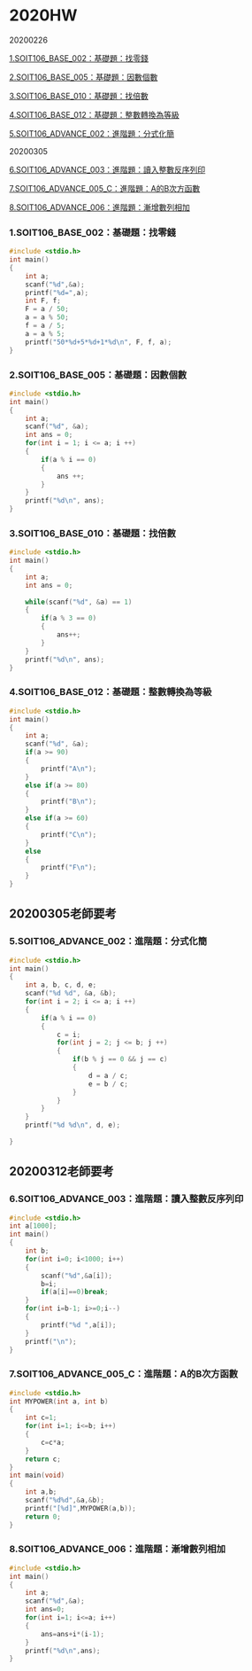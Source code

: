 # 2020HW
20200226

[1.SOIT106_BASE_002：基礎題：找零錢](https://github.com/0915ni/2020HW#1soit106_base_002%E5%9F%BA%E7%A4%8E%E9%A1%8C%E6%89%BE%E9%9B%B6%E9%8C%A2)

[2.SOIT106_BASE_005：基礎題：因數個數](https://github.com/0915ni/2020HW#2soit106_base_005%E5%9F%BA%E7%A4%8E%E9%A1%8C%E5%9B%A0%E6%95%B8%E5%80%8B%E6%95%B8)

[3.SOIT106_BASE_010：基礎題：找倍數](https://github.com/0915ni/2020HW#3soit106_base_010%E5%9F%BA%E7%A4%8E%E9%A1%8C%E6%89%BE%E5%80%8D%E6%95%B8)

[4.SOIT106_BASE_012：基礎題：整數轉換為等級](https://github.com/0915ni/2020HW#4soit106_base_012%E5%9F%BA%E7%A4%8E%E9%A1%8C%E6%95%B4%E6%95%B8%E8%BD%89%E6%8F%9B%E7%82%BA%E7%AD%89%E7%B4%9A)

[5.SOIT106_ADVANCE_002：進階題：分式化簡](https://github.com/0915ni/2020HW#5soit106_advance_002%E9%80%B2%E9%9A%8E%E9%A1%8C%E5%88%86%E5%BC%8F%E5%8C%96%E7%B0%A1)

20200305

[6.SOIT106_ADVANCE_003：進階題：讀入整數反序列印](https://github.com/0915ni/2020HW/blob/gh-page/README.md#6soit106_advance_003%E9%80%B2%E9%9A%8E%E9%A1%8C%E8%AE%80%E5%85%A5%E6%95%B4%E6%95%B8%E5%8F%8D%E5%BA%8F%E5%88%97%E5%8D%B0)

[7.SOIT106_ADVANCE_005_C：進階題：A的B次方函數](https://github.com/0915ni/2020HW#7soit106_advance_005_c%E9%80%B2%E9%9A%8E%E9%A1%8Ca%E7%9A%84b%E6%AC%A1%E6%96%B9%E5%87%BD%E6%95%B8)

[8.SOIT106_ADVANCE_006：進階題：漸增數列相加](https://github.com/0915ni/2020HW#8soit106_advance_006%E9%80%B2%E9%9A%8E%E9%A1%8C%E6%BC%B8%E5%A2%9E%E6%95%B8%E5%88%97%E7%9B%B8%E5%8A%A0)

### 1.SOIT106_BASE_002：基礎題：找零錢
```c
#include <stdio.h>
int main()
{
	int a;
	scanf("%d",&a);
	printf("%d=",a);
	int F, f;
	F = a / 50;
	a = a % 50;
	f = a / 5;
	a = a % 5;
	printf("50*%d+5*%d+1*%d\n", F, f, a);
}
```
### 2.SOIT106_BASE_005：基礎題：因數個數
```c
#include <stdio.h>
int main()
{
	int a;
	scanf("%d", &a);
	int ans = 0;
	for(int i = 1; i <= a; i ++)
	{
		if(a % i == 0)
		{
			ans ++;
		}
	}
	printf("%d\n", ans);
}
```

### 3.SOIT106_BASE_010：基礎題：找倍數
```c
#include <stdio.h>
int main()
{
	int a;
	int ans = 0;
	
	while(scanf("%d", &a) == 1)
	{
		if(a % 3 == 0)
		{
			ans++;
		}
	}
	printf("%d\n", ans);
}
```

### 4.SOIT106_BASE_012：基礎題：整數轉換為等級
```c
#include <stdio.h>
int main()
{
	int a;
	scanf("%d", &a);
	if(a >= 90)
	{
		printf("A\n");
	}
	else if(a >= 80)
	{
		printf("B\n");
	}
	else if(a >= 60)
	{
		printf("C\n");
	}
	else
	{
		printf("F\n");
	}
}
```
## 20200305老師要考
### 5.SOIT106_ADVANCE_002：進階題：分式化簡 
```c
#include <stdio.h>
int main()
{
	int a, b, c, d, e;
	scanf("%d %d", &a, &b);
	for(int i = 2; i <= a; i ++)
	{
		if(a % i == 0)
		{
			c = i;
			for(int j = 2; j <= b; j ++)
			{
				if(b % j == 0 && j == c)
				{
					d = a / c;
					e = b / c;
				}
			}
		}
	}
	printf("%d %d\n", d, e);
	
}
```
## 20200312老師要考
### 6.SOIT106_ADVANCE_003：進階題：讀入整數反序列印
```c
#include <stdio.h>
int a[1000];
int main()
{
	int b;
	for(int i=0; i<1000; i++)
	{
		scanf("%d",&a[i]);
		b=i;
		if(a[i]==0)break;
	}
	for(int i=b-1; i>=0;i--)
	{
		printf("%d ",a[i]);
	} 
	printf("\n");
}
```

### 7.SOIT106_ADVANCE_005_C：進階題：A的B次方函數
```c
#include <stdio.h>
int MYPOWER(int a, int b)
{
	int c=1;
	for(int i=1; i<=b; i++)
	{
		c=c*a;
	}
	return c;
}
int main(void)
{
	int a,b;
	scanf("%d%d",&a,&b);
	printf("[%d]",MYPOWER(a,b));
	return 0;
}

```

### 8.SOIT106_ADVANCE_006：進階題：漸增數列相加 
```c
#include <stdio.h>
int main()
{
	int a;
	scanf("%d",&a);
	int ans=0;
	for(int i=1; i<=a; i++)
	{
		ans=ans+i*(i-1);
	}
	printf("%d\n",ans);
}
```
